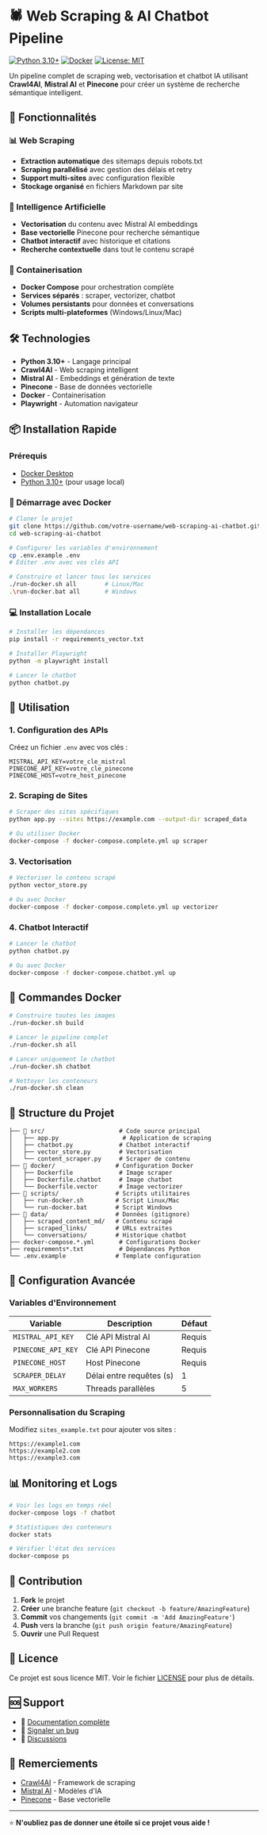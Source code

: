 # 🕷️ Web Scraping & AI Chatbot Pipeline

[![Python 3.10+](https://img.shields.io/badge/python-3.10+-blue.svg)](https://www.python.org/downloads/)
[![Docker](https://img.shields.io/badge/docker-ready-blue.svg)](https://www.docker.com/)
[![License: MIT](https://img.shields.io/badge/License-MIT-yellow.svg)](https://opensource.org/licenses/MIT)

Un pipeline complet de scraping web, vectorisation et chatbot IA utilisant **Crawl4AI**, **Mistral AI** et **Pinecone** pour créer un système de recherche sémantique intelligent.

## 🚀 Fonctionnalités

### 📊 Web Scraping
- **Extraction automatique** des sitemaps depuis robots.txt
- **Scraping parallélisé** avec gestion des délais et retry
- **Support multi-sites** avec configuration flexible
- **Stockage organisé** en fichiers Markdown par site

### 🧠 Intelligence Artificielle
- **Vectorisation** du contenu avec Mistral AI embeddings
- **Base vectorielle** Pinecone pour recherche sémantique
- **Chatbot interactif** avec historique et citations
- **Recherche contextuelle** dans tout le contenu scrapé

### 🐳 Containerisation
- **Docker Compose** pour orchestration complète
- **Services séparés** : scraper, vectorizer, chatbot
- **Volumes persistants** pour données et conversations
- **Scripts multi-plateformes** (Windows/Linux/Mac)

## 🛠️ Technologies

- **Python 3.10+** - Langage principal
- **Crawl4AI** - Web scraping intelligent
- **Mistral AI** - Embeddings et génération de texte
- **Pinecone** - Base de données vectorielle
- **Docker** - Containerisation
- **Playwright** - Automation navigateur

## 📦 Installation Rapide

### Prérequis
- [Docker Desktop](https://www.docker.com/products/docker-desktop/)
- [Python 3.10+](https://www.python.org/downloads/) (pour usage local)

### 🚀 Démarrage avec Docker

```bash
# Cloner le projet
git clone https://github.com/votre-username/web-scraping-ai-chatbot.git
cd web-scraping-ai-chatbot

# Configurer les variables d'environnement
cp .env.example .env
# Éditer .env avec vos clés API

# Construire et lancer tous les services
./run-docker.sh all        # Linux/Mac
.\run-docker.bat all       # Windows
```

### 💻 Installation Locale

```bash
# Installer les dépendances
pip install -r requirements_vector.txt

# Installer Playwright
python -m playwright install

# Lancer le chatbot
python chatbot.py
```

## 🎯 Utilisation

### 1. Configuration des APIs

Créez un fichier `.env` avec vos clés :

```env
MISTRAL_API_KEY=votre_cle_mistral
PINECONE_API_KEY=votre_cle_pinecone
PINECONE_HOST=votre_host_pinecone
```

### 2. Scraping de Sites

```bash
# Scraper des sites spécifiques
python app.py --sites https://example.com --output-dir scraped_data

# Ou utiliser Docker
docker-compose -f docker-compose.complete.yml up scraper
```

### 3. Vectorisation

```bash
# Vectoriser le contenu scrapé
python vector_store.py

# Ou avec Docker
docker-compose -f docker-compose.complete.yml up vectorizer
```

### 4. Chatbot Interactif

```bash
# Lancer le chatbot
python chatbot.py

# Ou avec Docker
docker-compose -f docker-compose.chatbot.yml up
```

## 🐳 Commandes Docker

```bash
# Construire toutes les images
./run-docker.sh build

# Lancer le pipeline complet
./run-docker.sh all

# Lancer uniquement le chatbot
./run-docker.sh chatbot

# Nettoyer les conteneurs
./run-docker.sh clean
```

## 📁 Structure du Projet

```
├── 📁 src/                     # Code source principal
│   ├── app.py                  # Application de scraping
│   ├── chatbot.py             # Chatbot interactif
│   ├── vector_store.py        # Vectorisation
│   └── content_scraper.py     # Scraper de contenu
├── 📁 docker/                 # Configuration Docker
│   ├── Dockerfile             # Image scraper
│   ├── Dockerfile.chatbot     # Image chatbot
│   └── Dockerfile.vector      # Image vectorizer
├── 📁 scripts/                # Scripts utilitaires
│   ├── run-docker.sh         # Script Linux/Mac
│   └── run-docker.bat        # Script Windows
├── 📁 data/                   # Données (gitignore)
│   ├── scraped_content_md/   # Contenu scrapé
│   ├── scraped_links/        # URLs extraites
│   └── conversations/        # Historique chatbot
├── docker-compose.*.yml       # Configurations Docker
├── requirements*.txt          # Dépendances Python
└── .env.example              # Template configuration
```

## 🔧 Configuration Avancée

### Variables d'Environnement

| Variable | Description | Défaut |
|----------|-------------|---------|
| `MISTRAL_API_KEY` | Clé API Mistral AI | Requis |
| `PINECONE_API_KEY` | Clé API Pinecone | Requis |
| `PINECONE_HOST` | Host Pinecone | Requis |
| `SCRAPER_DELAY` | Délai entre requêtes (s) | 1 |
| `MAX_WORKERS` | Threads parallèles | 5 |

### Personnalisation du Scraping

Modifiez `sites_example.txt` pour ajouter vos sites :
```
https://example1.com
https://example2.com
https://example3.com
```

## 📊 Monitoring et Logs

```bash
# Voir les logs en temps réel
docker-compose logs -f chatbot

# Statistiques des conteneurs
docker stats

# Vérifier l'état des services
docker-compose ps
```

## 🤝 Contribution

1. **Fork** le projet
2. **Créer** une branche feature (`git checkout -b feature/AmazingFeature`)
3. **Commit** vos changements (`git commit -m 'Add AmazingFeature'`)
4. **Push** vers la branche (`git push origin feature/AmazingFeature`)
5. **Ouvrir** une Pull Request

## 📝 Licence

Ce projet est sous licence MIT. Voir le fichier [LICENSE](LICENSE) pour plus de détails.

## 🆘 Support

- 📖 [Documentation complète](./docs/)
- 🐛 [Signaler un bug](https://github.com/votre-username/web-scraping-ai-chatbot/issues)
- 💬 [Discussions](https://github.com/votre-username/web-scraping-ai-chatbot/discussions)

## 🙏 Remerciements

- [Crawl4AI](https://github.com/unclecode/crawl4ai) - Framework de scraping
- [Mistral AI](https://mistral.ai/) - Modèles d'IA
- [Pinecone](https://www.pinecone.io/) - Base vectorielle

---

⭐ **N'oubliez pas de donner une étoile si ce projet vous aide !**
